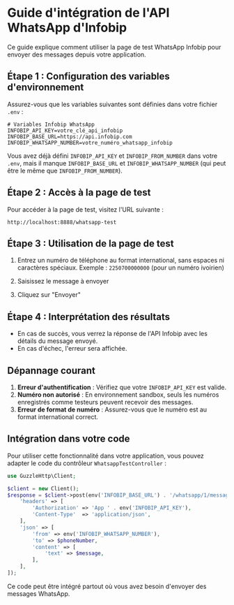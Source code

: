 # Guide d'intégration de l'API WhatsApp d'Infobip

Ce guide explique comment utiliser la page de test WhatsApp Infobip pour envoyer des messages depuis votre application.

## Étape 1 : Configuration des variables d'environnement

Assurez-vous que les variables suivantes sont définies dans votre fichier `.env` :

```
# Variables Infobip WhatsApp
INFOBIP_API_KEY=votre_clé_api_infobip
INFOBIP_BASE_URL=https://api.infobip.com
INFOBIP_WHATSAPP_NUMBER=votre_numéro_whatsapp_infobip
```

Vous avez déjà défini `INFOBIP_API_KEY` et `INFOBIP_FROM_NUMBER` dans votre `.env`, mais il manque `INFOBIP_BASE_URL` et `INFOBIP_WHATSAPP_NUMBER` (qui peut être le même que `INFOBIP_FROM_NUMBER`).

## Étape 2 : Accès à la page de test

Pour accéder à la page de test, visitez l'URL suivante :

```
http://localhost:8888/whatsapp-test
```

## Étape 3 : Utilisation de la page de test

1. Entrez un numéro de téléphone au format international, sans espaces ni caractères spéciaux. 
   Exemple : `2250700000000` (pour un numéro ivoirien)

2. Saisissez le message à envoyer

3. Cliquez sur "Envoyer"

## Étape 4 : Interprétation des résultats

- En cas de succès, vous verrez la réponse de l'API Infobip avec les détails du message envoyé.
- En cas d'échec, l'erreur sera affichée.

## Dépannage courant

1. **Erreur d'authentification** : Vérifiez que votre `INFOBIP_API_KEY` est valide.
2. **Numéro non autorisé** : En environnement sandbox, seuls les numéros enregistrés comme testeurs peuvent recevoir des messages.
3. **Erreur de format de numéro** : Assurez-vous que le numéro est au format international correct.

## Intégration dans votre code

Pour utiliser cette fonctionnalité dans votre application, vous pouvez adapter le code du contrôleur `WhatsappTestController` :

```php
use GuzzleHttp\Client;

$client = new Client();
$response = $client->post(env('INFOBIP_BASE_URL') . '/whatsapp/1/message/text', [
    'headers' => [
        'Authorization' => 'App ' . env('INFOBIP_API_KEY'),
        'Content-Type'  => 'application/json',
    ],
    'json' => [
        'from' => env('INFOBIP_WHATSAPP_NUMBER'),
        'to' => $phoneNumber,
        'content' => [
            'text' => $message,
        ],
    ],
]);
```

Ce code peut être intégré partout où vous avez besoin d'envoyer des messages WhatsApp.
